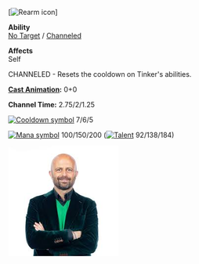 [![Rearm icon](https://static.wikia.nocookie.net/dota2_gamepedia/images/c/cd/Rearm_icon.png/revision/latest?cb=20111006074052)]

**Ability**  
[No Target](https://dota2.fandom.com/wiki/Abilities#No_Target "Abilities") / [Channeled](https://dota2.fandom.com/wiki/Channeled "Channeled")

**Affects**  
Self

CHANNELED - Resets the cooldown on Tinker's abilities.

**[Cast Animation](https://dota2.fandom.com/wiki/Cast_Animation "Cast Animation"):** 0+0

**Channel Time:** 2.75/2/1.25

[![Cooldown symbol](https://static.wikia.nocookie.net/dota2_gamepedia/images/b/b7/Cooldown_symbol.png/revision/latest?cb=20180323111726)](https://dota2.fandom.com/wiki/Cooldown "Cooldown") 7/6/5

[![Mana symbol](https://static.wikia.nocookie.net/dota2_gamepedia/images/f/f3/Mana_symbol.png/revision/latest?cb=20180323111807)](https://dota2.fandom.com/wiki/Mana "Mana") 100/150/200 ([![Talent](https://static.wikia.nocookie.net/dota2_gamepedia/images/c/cd/Talent_tree_symbol.png/revision/latest/scale-to-width-down/17?cb=20230824194818)](https://dota2.fandom.com/wiki/Talents "Talent") 92/138/184)

![goat](goat.jpeg)